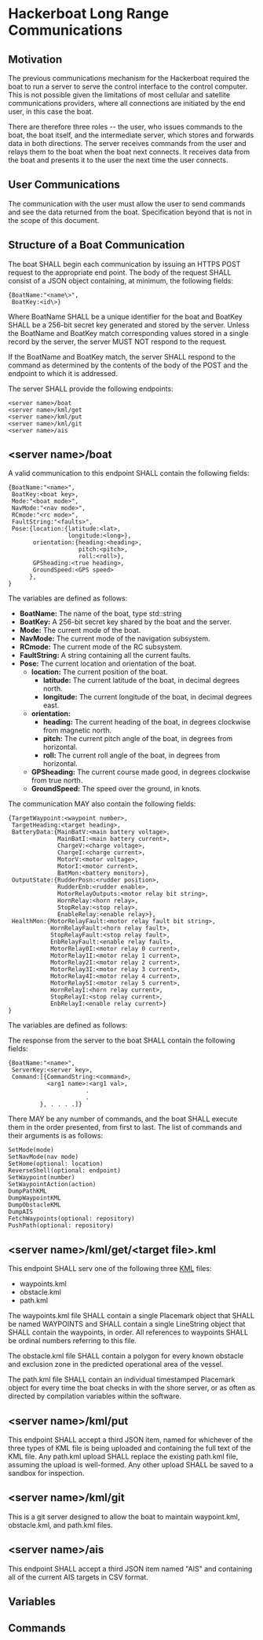 # Hackerboat Long Range Communications #

## Motivation ##

The previous communications mechanism for the Hackerboat required the boat to run a server to serve the control interface to the control computer. This is not possible given the limitations of most cellular and satellite communications providers, where all connections are initiated by the end user, in this case the boat. 

There are therefore three roles -- the user, who issues commands to the boat, the boat itself, and the intermediate server, which stores and forwards data in both directions. The server receives commands from the user and relays them to the boat when the boat next connects. It receives data from the boat and presents it to the user the next time the user connects. 

## User Communications ##

The communication with the user must allow the user to send commands and see the data returned from the boat. Specification beyond that is not in the scope of this document. 

## Structure of a Boat Communication ##

The boat SHALL begin each communication by issuing an HTTPS POST request to the appropriate end point. The body of the request SHALL consist of a JSON object containing, at minimum, the following fields:

    {BoatName:"<name\>", 
	 BoatKey:<id\>}

Where BoatName SHALL be a unique identifier for the boat and BoatKey SHALL be a 256-bit secret key generated and stored by the server. Unless the BoatName and BoatKey match corresponding values stored in a single record by the server, the server MUST NOT respond to the request. 

If the BoatName and BoatKey match, the server SHALL respond to the command as determined by the contents of the body of the POST and the endpoint to which it is addressed. 

The server SHALL provide the following endpoints:

	<server name>/boat
	<server name>/kml/get
	<server name>/kml/put
	<server name>/kml/git
	<server name>/ais

## <server name\>/boat ##

A valid communication to this endpoint SHALL contain the following fields:

	{BoatName:"<name>",
     BoatKey:<boat key>,
	 Mode:"<boat mode>",
	 NavMode:"<nav mode>",
	 RCmode:"<rc mode>",
	 FaultString:"<faults>",
	 Pose:{location:{latitude:<lat>,
					 longitude:<long>},
		   orientation:{heading:<heading>,
						pitch:<pitch>,
						roll:<roll>},
		   GPSheading:<true heading>,
		   GroundSpeed:<GPS speed>
		  },
	}

The variables are defined as follows:

- **BoatName:** The name of the boat, type std::string
- **BoatKey:** A 256-bit secret key shared by the boat and the server.
- **Mode:** The current mode of the boat.
- **NavMode:** The current mode of the navigation subsystem.
- **RCmode:** The current mode of the RC subsystem.
- **FaultString:** A string containing all the current faults.
- **Pose:** The current location and orientation of the boat.
	- **location:** The current position of the boat.
		- **latitude:** The current latitude of the boat, in decimal degrees north.
		- **longitude:** The current longitude of the boat, in decimal degrees east.
	- **orientation:** 
		- **heading:** The current heading of the boat, in degrees clockwise from magnetic north.
		- **pitch:** The current pitch angle of the boat, in degrees from horizontal.
		- **roll:** The current roll angle of the boat, in degrees from horizontal.
	- **GPSheading:** The current course made good, in degrees clockwise from true north.
	- **GroundSpeed:** The speed over the ground, in knots.

The communication MAY also contain the following fields:

	{TargetWaypoint:<waypoint number>,
	 TargetHeading:<target heading>,
	 BatteryData:{MainBatV:<main battery voltage>,
				  MainBatI:<main battery current>,
				  ChargeV:<charge voltage>,
				  ChargeI:<charge current>,
				  MotorV:<motor voltage>,
				  MotorI:<motor current>,
				  BatMon:<battery monitor>},
	 OutputState:{RudderPosn:<rudder position>,
				  RudderEnb:<rudder enable>,
				  MotorRelayOutputs:<motor relay bit string>,
				  HornRelay:<horn relay>,
				  StopRelay:<stop relay>,
				  EnableRelay:<enable relay>},
	 HealthMon:{MotorRelayFault:<motor relay fault bit string>,
				HornRelayFault:<horn relay fault>,
				StopRelayFault:<stop relay fault>,
				EnbRelayFault:<enable relay fault>,
				MotorRelay0I:<motor relay 0 current>,
				MotorRelay1I:<motor relay 1 current>,
				MotorRelay2I:<motor relay 2 current>,
				MotorRelay3I:<motor relay 3 current>,
				MotorRelay4I:<motor relay 4 current>,
				MotorRelay5I:<motor relay 5 current>,
				HornRelayI:<horn relay current>,
				StopRelayI:<stop relay current>,
				EnbRelayI:<enable relay current>}
	}

The variables are defined as follows:



The response from the server to the boat SHALL contain the following fields:

	{BoatName:"<name>",
	 ServerKey:<server key>,
	 Command:[{CommandString:<command>,
			   <arg1 name>:<arg1 val>,
						  .
						  .
			 }, . . . .]}

There MAY be any number of commands, and the boat SHALL execute them in the order presented, from first to last. The list of commands and their arguments is as follows:

	
	SetMode(mode)
	SetNavMode(nav mode)
	SetHome(optional: location)
	ReverseShell(optional: endpoint)
	SetWaypoint(number)
	SetWaypointAction(action)
	DumpPathKML
	DumpWaypointKML
	DumpObstacleKML
	DumpAIS
	FetchWaypoints(optional: repository)
	PushPath(optional: repository)

## <server name\>/kml/get/<target file\>.kml ##

This endpoint SHALL serv one of the following three [KML](https://developers.google.com/kml/) files:

- waypoints.kml
- obstacle.kml
- path.kml

The waypoints.kml file SHALL contain a single Placemark object that SHALL be named WAYPOINTS and SHALL contain a single LineString object that SHALL contain the waypoints, in order. All references to waypoints SHALL be ordinal numbers referring to this file. 

The obstacle.kml file SHALL contain a polygon for every known obstacle and exclusion zone in the predicted operational area of the vessel.

The path.kml file SHALL contain an individual timestamped Placemark object for every time the boat checks in with the shore server, or as often as directed by compilation variables within the software.

## <server name\>/kml/put ##

This endpoint SHALL accept a third JSON item, named for whichever of the three types of KML file is being uploaded and containing the full text of the KML file. Any path.kml upload SHALL replace the existing path.kml file, assuming the upload is well-formed. Any other upload SHALL be saved to a sandbox for inspection.

## <server name\>/kml/git ##

This is a git server designed to allow the boat to maintain waypoint.kml, obstacle.kml, and path.kml files. 

## <server name\>/ais ##

This endpoint SHALL accept a third JSON item named "AIS" and containing all of the current AIS targets in CSV format. 

## Variables ##

## Commands ##